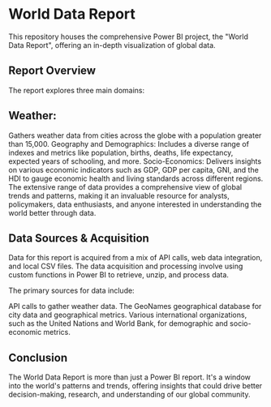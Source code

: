 # World Data Report
This repository houses the comprehensive Power BI project, the "World Data Report", offering an in-depth visualization of global data.

## Report Overview
The report explores three main domains:

## Weather: 
Gathers weather data from cities across the globe with a population greater than 15,000.
Geography and Demographics: Includes a diverse range of indexes and metrics like population, births, deaths, life expectancy, expected years of schooling, and more.
Socio-Economics: Delivers insights on various economic indicators such as GDP, GDP per capita, GNI, and the HDI to gauge economic health and living standards across different regions.
The extensive range of data provides a comprehensive view of global trends and patterns, making it an invaluable resource for analysts, policymakers, data enthusiasts, and anyone interested in understanding the world better through data.

## Data Sources & Acquisition
Data for this report is acquired from a mix of API calls, web data integration, and local CSV files. The data acquisition and processing involve using custom functions in Power BI to retrieve, unzip, and process data.

The primary sources for data include:

API calls to gather weather data.
The GeoNames geographical database for city data and geographical metrics.
Various international organizations, such as the United Nations and World Bank, for demographic and socio-economic metrics.

## Conclusion
The World Data Report is more than just a Power BI report. It's a window into the world's patterns and trends, offering insights that could drive better decision-making, research, and understanding of our global community.